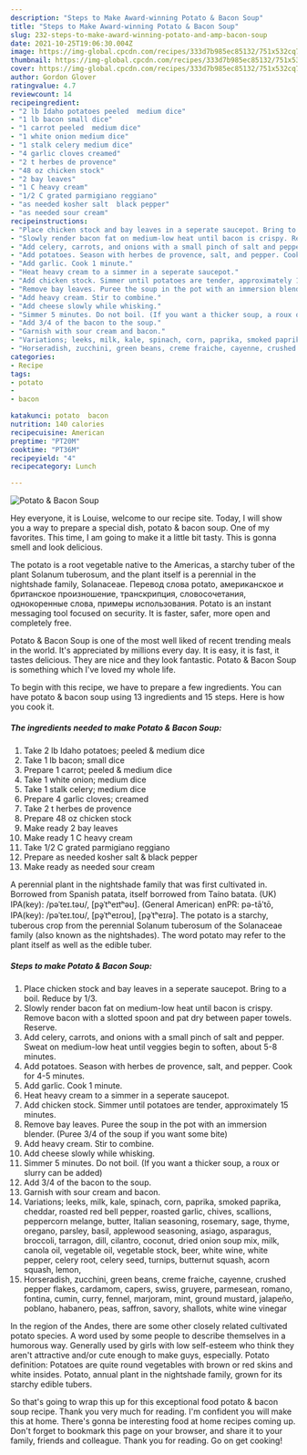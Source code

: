 ```yaml
---
description: "Steps to Make Award-winning Potato & Bacon Soup"
title: "Steps to Make Award-winning Potato & Bacon Soup"
slug: 232-steps-to-make-award-winning-potato-and-amp-bacon-soup
date: 2021-10-25T19:06:30.004Z
image: https://img-global.cpcdn.com/recipes/333d7b985ec85132/751x532cq70/potato-bacon-soup-recipe-main-photo.jpg
thumbnail: https://img-global.cpcdn.com/recipes/333d7b985ec85132/751x532cq70/potato-bacon-soup-recipe-main-photo.jpg
cover: https://img-global.cpcdn.com/recipes/333d7b985ec85132/751x532cq70/potato-bacon-soup-recipe-main-photo.jpg
author: Gordon Glover
ratingvalue: 4.7
reviewcount: 14
recipeingredient:
- "2 lb Idaho potatoes peeled  medium dice"
- "1 lb bacon small dice"
- "1 carrot peeled  medium dice"
- "1 white onion medium dice"
- "1 stalk celery medium dice"
- "4 garlic cloves creamed"
- "2 t herbes de provence"
- "48 oz chicken stock"
- "2 bay leaves"
- "1 C heavy cream"
- "1/2 C grated parmigiano reggiano"
- "as needed kosher salt  black pepper"
- "as needed sour cream"
recipeinstructions:
- "Place chicken stock and bay leaves in a seperate saucepot. Bring to a boil. Reduce by 1/3."
- "Slowly render bacon fat on medium-low heat until bacon is crispy. Remove bacon with a slotted spoon and pat dry between paper towels. Reserve."
- "Add celery, carrots, and onions with a small pinch of salt and pepper. Sweat on medium-low heat until veggies begin to soften, about 5-8 minutes."
- "Add potatoes. Season with herbes de provence, salt, and pepper. Cook for 4-5 minutes."
- "Add garlic. Cook 1 minute."
- "Heat heavy cream to a simmer in a seperate saucepot."
- "Add chicken stock. Simmer until potatoes are tender, approximately 15 minutes."
- "Remove bay leaves. Puree the soup in the pot with an immersion blender. (Puree 3/4 of the soup if you want some bite)"
- "Add heavy cream. Stir to combine."
- "Add cheese slowly while whisking."
- "Simmer 5 minutes. Do not boil. (If you want a thicker soup, a roux or slurry can be added)"
- "Add 3/4 of the bacon to the soup."
- "Garnish with sour cream and bacon."
- "Variations; leeks, milk, kale, spinach, corn, paprika, smoked paprika, cheddar, roasted red bell pepper, roasted garlic, chives, scallions, peppercorn melange, butter, Italian seasoning, rosemary, sage, thyme, oregano, parsley, basil, applewood seasoning, asiago, asparagus, broccoli, tarragon, dill, cilantro, coconut, dried onion soup mix, milk, canola oil, vegetable oil, vegetable stock, beer, white wine, white pepper, celery root, celery seed, turnips, butternut squash, acorn squash, lemon,"
- "Horseradish, zucchini, green beans, creme fraiche, cayenne, crushed pepper flakes, cardamom, capers, swiss, gruyere, parmesean, romano, fontina, cumin, curry, fennel, marjoram, mint, ground mustard, jalapeño, poblano, habanero, peas, saffron, savory, shallots, white wine vinegar"
categories:
- Recipe
tags:
- potato
- 
- bacon

katakunci: potato  bacon 
nutrition: 140 calories
recipecuisine: American
preptime: "PT20M"
cooktime: "PT36M"
recipeyield: "4"
recipecategory: Lunch

---
```



![Potato & Bacon Soup](https://img-global.cpcdn.com/recipes/333d7b985ec85132/751x532cq70/potato-bacon-soup-recipe-main-photo.jpg)

Hey everyone, it is Louise, welcome to our recipe site. Today, I will show you a way to prepare a special dish, potato & bacon soup. One of my favorites. This time, I am going to make it a little bit tasty. This is gonna smell and look delicious.

The potato is a root vegetable native to the Americas, a starchy tuber of the plant Solanum tuberosum, and the plant itself is a perennial in the nightshade family, Solanaceae. Перевод слова potato, американское и британское произношение, транскрипция, словосочетания, однокоренные слова, примеры использования. Potato is an instant messaging tool focused on security. It is faster, safer, more open and completely free.

Potato & Bacon Soup is one of the most well liked of recent trending meals in the world. It's appreciated by millions every day. It is easy, it is fast, it tastes delicious. They are nice and they look fantastic. Potato & Bacon Soup is something which I've loved my whole life.


To begin with this recipe, we have to prepare a few ingredients. You can have potato & bacon soup using 13 ingredients and 15 steps. Here is how you cook it.

<!--inarticleads1-->

##### The ingredients needed to make Potato & Bacon Soup:

1. Take 2 lb Idaho potatoes; peeled & medium dice
1. Take 1 lb bacon; small dice
1. Prepare 1 carrot; peeled & medium dice
1. Take 1 white onion; medium dice
1. Take 1 stalk celery; medium dice
1. Prepare 4 garlic cloves; creamed
1. Take 2 t herbes de provence
1. Prepare 48 oz chicken stock
1. Make ready 2 bay leaves
1. Make ready 1 C heavy cream
1. Take 1/2 C grated parmigiano reggiano
1. Prepare as needed kosher salt & black pepper
1. Make ready as needed sour cream


A perennial plant in the nightshade family that was first cultivated in. Borrowed from Spanish patata, itself borrowed from Taíno batata. (UK) IPA(key): /pəˈteɪ.təʊ/, [pə̥ˈtʰeɪtʰəʊ]. (General American) enPR: pə-tāʹtō, IPA(key): /pəˈteɪ.toʊ/, [pə̥ˈtʰeɪɾoʊ], [pə̥ˈtʰeɪɾə]. The potato is a starchy, tuberous crop from the perennial Solanum tuberosum of the Solanaceae family (also known as the nightshades). The word potato may refer to the plant itself as well as the edible tuber. 

<!--inarticleads2-->

##### Steps to make Potato & Bacon Soup:

1. Place chicken stock and bay leaves in a seperate saucepot. Bring to a boil. Reduce by 1/3.
1. Slowly render bacon fat on medium-low heat until bacon is crispy. Remove bacon with a slotted spoon and pat dry between paper towels. Reserve.
1. Add celery, carrots, and onions with a small pinch of salt and pepper. Sweat on medium-low heat until veggies begin to soften, about 5-8 minutes.
1. Add potatoes. Season with herbes de provence, salt, and pepper. Cook for 4-5 minutes.
1. Add garlic. Cook 1 minute.
1. Heat heavy cream to a simmer in a seperate saucepot.
1. Add chicken stock. Simmer until potatoes are tender, approximately 15 minutes.
1. Remove bay leaves. Puree the soup in the pot with an immersion blender. (Puree 3/4 of the soup if you want some bite)
1. Add heavy cream. Stir to combine.
1. Add cheese slowly while whisking.
1. Simmer 5 minutes. Do not boil. (If you want a thicker soup, a roux or slurry can be added)
1. Add 3/4 of the bacon to the soup.
1. Garnish with sour cream and bacon.
1. Variations; leeks, milk, kale, spinach, corn, paprika, smoked paprika, cheddar, roasted red bell pepper, roasted garlic, chives, scallions, peppercorn melange, butter, Italian seasoning, rosemary, sage, thyme, oregano, parsley, basil, applewood seasoning, asiago, asparagus, broccoli, tarragon, dill, cilantro, coconut, dried onion soup mix, milk, canola oil, vegetable oil, vegetable stock, beer, white wine, white pepper, celery root, celery seed, turnips, butternut squash, acorn squash, lemon,
1. Horseradish, zucchini, green beans, creme fraiche, cayenne, crushed pepper flakes, cardamom, capers, swiss, gruyere, parmesean, romano, fontina, cumin, curry, fennel, marjoram, mint, ground mustard, jalapeño, poblano, habanero, peas, saffron, savory, shallots, white wine vinegar


In the region of the Andes, there are some other closely related cultivated potato species. A word used by some people to describe themselves in a humorous way. Generally used by girls with low self-esteem who think they aren&#39;t attractive and/or cute enough to make guys, especially. Potato definition: Potatoes are quite round vegetables with brown or red skins and white insides. Potato, annual plant in the nightshade family, grown for its starchy edible tubers. 

So that's going to wrap this up for this exceptional food potato & bacon soup recipe. Thank you very much for reading. I'm confident you will make this at home. There's gonna be interesting food at home recipes coming up. Don't forget to bookmark this page on your browser, and share it to your family, friends and colleague. Thank you for reading. Go on get cooking!
